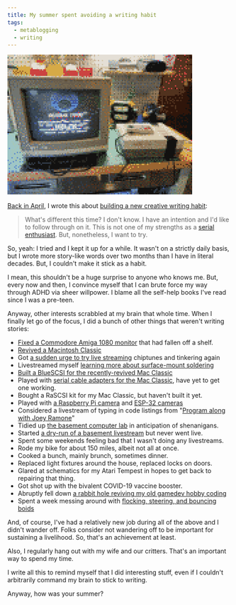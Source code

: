 ```yaml
---
title: My summer spent avoiding a writing habit
tags:
  - metablogging
  - writing
---
```


<img src="./cover.png" class="fullwidth" />

[Back in April](https://blog.lmorchard.com/2022/04/20/building-a-new-creative-writing-habit/), I wrote this about [building a new creative writing habit](https://blog.lmorchard.com/2022/04/20/building-a-new-creative-writing-habit/):

> What's different this time? I don't know. I have an intention and I'd like to follow through on it. This is not one of my strengths as a [serial enthusiast](https://blog.lmorchard.com/2006/05/26/confessions-of-a-serial-enthusiast/). But, nonetheless, I want to try.

So, yeah: I tried and I kept it up for a while. It wasn't on a strictly daily basis, but I wrote more story-like words over two months than I have in literal decades. But, I couldn't make it stick as a habit.

I mean, this shouldn't be a huge surprise to anyone who knows me. But, every now and then, I convince myself that I can brute force my way through ADHD via sheer willpower. I blame all the self-help books I've read since I was a pre-teen.

Anyway, other interests scrabbled at my brain that whole time. When I finally let go of the focus, I did a bunch of other things that weren't writing stories:

- [Fixed a Commodore Amiga 1080 monitor](https://hackers.town/@lmorchard/108699751126420898) that had fallen off a shelf.
- [Revived a Macintosh Classic](https://hackers.town/@lmorchard/108739286165954562)
- Got [a sudden urge to try live streaming](https://hackers.town/@lmorchard/108754772902176234) chiptunes and tinkering again
- Livestreamed myself [learning more about surface-mount soldering](https://hackers.town/@lmorchard/108795115809544003)
- [Built a BlueSCSI for the recently-revived Mac Classic](https://hackers.town/@lmorchard/108799852956678754)
- Played with [serial cable adapters for the Mac Classic](https://hackers.town/@lmorchard/108812798153497357), have yet to get one working.
- Bought a RaSCSI kit for my Mac Classic, but haven't built it yet.
- Played with [a Raspberry Pi camera](https://hackers.town/@lmorchard/108822465697261813) and [ESP-32 cameras](https://hackers.town/@lmorchard/108823762885705330)
- Considered a livestream of typing in code listings from "[Program along with Joey Ramone](https://hackers.town/@lmorchard/108834146866373336)"
- Tidied up [the basement computer lab](https://hackers.town/@lmorchard/108948528520769920) in anticipation of shenanigans.
- Started [a dry-run of a basement livestream](https://hackers.town/@lmorchard/108975996204810870) but never went live.
- Spent some weekends feeling bad that I wasn't doing any livestreams.
- Rode my bike for about 150 miles, albeit not all at once.
- Cooked a bunch, mainly brunch, sometimes dinner.
- Replaced light fixtures around the house, replaced locks on doors.
- Glared at schematics for my Atari Tempest in hopes to get back to repairing that thing.
- Got shot up with the bivalent COVID-19 vaccine booster.
- Abruptly fell down [a rabbit hole reviving my old gamedev hobby coding](https://hackers.town/@lmorchard/108982280058567354)
- Spent a week messing around with [flocking, steering, and bouncing boids](https://github.com/lmorchard/sketches-v02)

And, of course, I've had a relatively new job during all of the above and I didn't wander off. Folks consider not wandering off to be important for sustaining a livelihood. So, that's an achievement at least.

Also, I regularly hang out with my wife and our critters. That's an important way to spend my time.

I write all this to remind myself that I did interesting stuff, even if I couldn't arbitrarily command my brain to stick to writing. 

Anyway, how was your summer?
